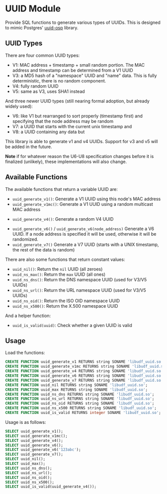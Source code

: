 # UUID Module

Provide SQL functions to generate various types of UUIDs. This is designed to
mimic Postgres' [uuid-osp] library.

[uuid-osp]: https://www.postgresql.org/docs/current/uuid-ossp.html

## UUID Types

There are four common UUID types:

* V1: MAC address + timestamp + small random portion. The MAC address and
  timestamp can be determined from a V1 UUID
* V3: a MD5 hash of a "namespace" UUID and "name" data. This is fully
  deterministic, there is no random component.
* V4: fully random UUID
* V5: same as V3, uses SHA1 instead

And three newer UUID types (still nearing formal adoption, but already widely used):

* V6: like V1 but rearranged to sort properly (timestamp first) and specifying
  that the node address may be random
* V7: a UUID that starts with the current unix timestamp and
* V8: a UUID containing any data but

This library is able to generate v1 and v4 UUIDs. Support for v3 and v5 will be
added in the future.

**Note** if for whatever reason the U6-U8 specification changes before it is
finalized (unlikely), these implementations will also change.

## Available Functions

The available functions that return a variable UUID are:

* `uuid_generate_v1()`: Generate a V1 UUID using this node's MAC address
* `uuid_generate_v1mc()`: Generate a V1 UUID using a random multicast MAC address
<!-- * `uuid_generate_v1arg(some_mac)`: Generate a V1 UUID using a specified MAC
  address
* `uuid_generate_v3(namespace, name)`: Generate a V3 UUID from a `namespace`
  UUID and `name` data. For example, `uuid_generate_v3(uuid_ns_url(), 'some
  text')` -->
* `uuid_generate_v4()`: Generate a random V4 UUID
<!-- * `uuid_generate_v5(namespace, name)`: Generate a V5 UUID. This is similar to V3
  but uses SHA1 instead of MD5. -->
* `uuid_generate_v6()` / `uuid_generate_v6(node_address)` Generate a V6 UUID. If
  a node address is specified it will be used, otherwise it will be randomized.
* `uuid_generate_v7()` Generate a V7 UUID (starts with a UNIX timestamp, the
  rest of the data is random)

There are also some functions that return constant values:

* `uuid_nil()`: Return the `nil` UUID (all zeroes)
* `uuid_ns_max()`: Return the `max` UUID (all ones)
* `uuid_ns_dns()`: Return the DNS namespace UUID (used for V3/V5 UUIDs)
* `uuid_ns_url()`: Return the URL namespace UUID (used for V3/V5 UUIDs)
* `uuid_ns_oid()`: Return the ISO OID namespace UUID
* `uuid_ns_x500()`: Return the X.500 namespace UUID

And a helper function:

* `uuid_is_valid(uuid)`: Check whether a given UUID is valid

## Usage

Load the functions:

```sql
CREATE FUNCTION uuid_generate_v1 RETURNS string SONAME 'libudf_uuid.so';
CREATE FUNCTION uuid_generate_v1mc RETURNS string SONAME 'libudf_uuid.so';
CREATE FUNCTION uuid_generate_v4 RETURNS string SONAME 'libudf_uuid.so';
CREATE FUNCTION uuid_generate_v6 RETURNS string SONAME 'libudf_uuid.so';
CREATE FUNCTION uuid_generate_v7 RETURNS string SONAME 'libudf_uuid.so';
CREATE FUNCTION uuid_nil RETURNS string SONAME 'libudf_uuid.so';
CREATE FUNCTION uuid_max RETURNS string SONAME 'libudf_uuid.so';
CREATE FUNCTION uuid_ns_dns RETURNS string SONAME 'libudf_uuid.so';
CREATE FUNCTION uuid_ns_url RETURNS string SONAME 'libudf_uuid.so';
CREATE FUNCTION uuid_ns_oid RETURNS string SONAME 'libudf_uuid.so';
CREATE FUNCTION uuid_ns_x500 RETURNS string SONAME 'libudf_uuid.so';
CREATE FUNCTION uuid_is_valid RETURNS integer SONAME 'libudf_uuid.so';
```

Usage is as follows:

```sql
SELECT uuid_generate_v1();
SELECT uuid_generate_v1mc();
SELECT uuid_generate_v4();
SELECT uuid_generate_v6();
SELECT uuid_generate_v6('123abc');
SELECT uuid_generate_v7();
SELECT uuid_nil();
SELECT uuid_max();
SELECT uuid_ns_dns();
SELECT uuid_ns_url();
SELECT uuid_ns_oid();
SELECT uuid_ns_x500();
SELECT uuid_is_valid(uuid_generate_v4());
```
